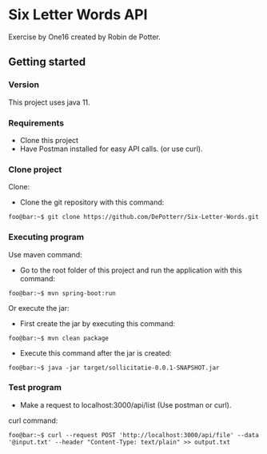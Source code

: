 # Six Letter Words API

Exercise by One16 created by Robin de Potter.

## Getting started

### Version

This project uses java 11.

### Requirements

* Clone this project
* Have Postman installed for easy API calls. (or use curl).

### Clone project

Clone:

* Clone the git repository with this command:

```console
foo@bar:~$ git clone https://github.com/DePotterr/Six-Letter-Words.git
```

### Executing program

Use maven command:

* Go to the root folder of this project and run the application with this command:

```console
foo@bar:~$ mvn spring-boot:run
```

Or execute the jar:

* First create the jar by executing this command:

```console
foo@bar:~$ mvn clean package
```

* Execute this command after the jar is created:

```console
foo@bar:~$ java -jar target/sollicitatie-0.0.1-SNAPSHOT.jar
```

### Test program

* Make a request to localhost:3000/api/list (Use postman or curl).
  
curl command:

```console
foo@bar:~$ curl --request POST 'http://localhost:3000/api/file' --data '@input.txt' --header "Content-Type: text/plain" >> output.txt
```
